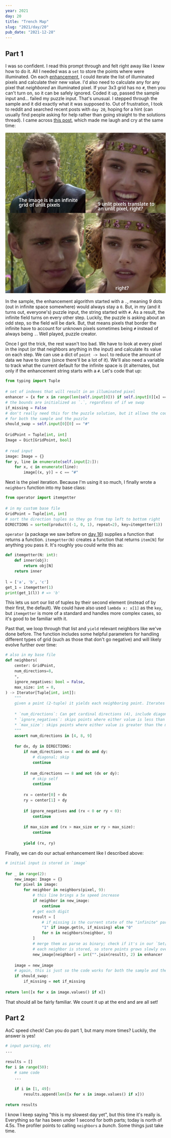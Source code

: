 ```yaml
---
year: 2021
day: 20
title: "Trench Map"
slug: "2021/day/20"
pub_date: "2021-12-28"
---
```


## Part 1

I was so confident. I read this prompt through and felt right away like I knew how to do it. All I needed was a `set` to store the points where were illuminated. On each [enhancement](https://www.youtube.com/watch?v=3uoM5kfZIQ0), I could iterate the list of illuminated pixels and calculate their new value. I'd also need to calculate any for any pixel that _neighbored_ an illuminated pixel. If your 3x3 grid has no `#`, then you can't turn on, so it can be safely ignored. Coded it up, passed the sample input and... failed my puzzle input. That's unusual. I stepped through the sample and it did exactly what it was supposed to. Out of frustration, I took to reddit and searched recent posts with `day 20`, hoping for a hint (can usually find people asking for help rather than going straight to the solutions thread). I came across [this post](https://old.reddit.com/r/adventofcode/comments/rkpdlv/2021_day_20_me_right_now_reading_the_problem/), which made me laugh and cry at the same time:

![](./images//meme.png)

In the sample, the enhancement algorithm started with a `.`, meaning 9 dots (out in infinite space somewhere) would always stay a `0`. But, in my (and it turns out, everyone's) puzzle input, the string started with `#`. As a result, the infinite field turns on every other step. Luckily, the puzzle is asking about an odd step, so the field will be dark. But, that means pixels that border the infinite have to account for unknown pixels sometimes being `#` instead of always being `.`. Well played, puzzle creator.

Once I got the trick, the rest wasn't too bad. We have to look at every pixel in the input (or that neighbors anything in the input) and calculate its value on each step. We can use a dict of `point -> bool` to reduce the amount of data we have to store (since there'll be a lot of it). We'll also need a variable to track what the current default for the infinite space is (it alternates, but only if the enhancement string starts with a `#`. Let's code that up:

```py
from typing import Tuple

# set of indexes that will result in an illuminated pixel
enhancer = {x for x in range(len(self.input[0])) if self.input[0][x] == "#"}
# the bounds are initialized as `.`, regardless of if we swap
if_missing = False
# don't really need this for the puzzle solution, but it allows the code to work
# for both the sample and the puzzle
should_swap = self.input[0][0] == "#"

GridPoint = Tuple[int, int]
Image = Dict[GridPoint, bool]

# read input
image: Image = {}
for y, line in enumerate(self.input[2:]):
    for x, c in enumerate(line):
        image[(x, y)] = c == "#"
```

Next is the pixel iteration. Because I'm using it so much, I finally wrote a `neighbors` function into my base class:

```py
from operator import itemgetter

# in my custom base file
GridPoint = Tuple[int, int]
# sort the direction tuples so they go from top left to bottom right
DIRECTIONS = sorted(product((-1, 0, 1), repeat=2), key=itemgetter(1))
```

`operator` (a package we saw before on [day 16](https://github.com/xavdid/advent-of-code/tree/main/solutions/2021/day_16)) supplies a function that returns a function. `itemgetter(N)` creates a function that returns `item[N]` for anything you pass it. It's roughly you could write this as:

```py
def itemgetter(N: int):
    def inner(obj):
        return obj[N]
    return inner

l = ['a', 'b', 'c']
get_1 = itemgetter(1)
print(get_1(l)) # => 'b'
```

This lets us sort our list of tuples by their second element (instead of by their first, the default). We could have also used `lambda x: x[1]` as the `key`, but `itemgetter` is more of a standard and handles more complex cases, so it's good to be familiar with it.

Past that, we loop through that list and `yield` relevant neighbors like we've done before. The function includes some helpful parameters for handling different types of grid (such as those that don't go negative) and will likely evolve further over time:

```py
# also in my base file
def neighbors(
    center: GridPoint,
    num_directions=8,
    *,
    ignore_negatives: bool = False,
    max_size: int = 0,
) -> Iterator[Tuple[int, int]]:
    """
    given a point (2-tuple) it yields each neighboring point. Iterates from top left to bottom right, skipping any points as described below:

    * `num_directions`: Can get cardinal directions (4), include diagonals (8), or include self (9)
    * `ignore_negatives`: skips points where either value is less than 0
    * `max_size`: skips points where either value is greater than the max grid size. Currently assumes a square grid
    """
    assert num_directions in [4, 8, 9]

    for dx, dy in DIRECTIONS:
        if num_directions == 4 and dx and dy:
            # diagonal; skip
            continue

        if num_directions == 8 and not (dx or dy):
            # skip self
            continue

        rx = center[0] + dx
        ry = center[1] + dy

        if ignore_negatives and (rx < 0 or ry < 0):
            continue

        if max_size and (rx > max_size or ry > max_size):
            continue

        yield (rx, ry)

```

Finally, we can do our actual enhancement like I described above:

```py
# initial input is stored in `image`

for _ in range(2):
    new_image: Image = {}
    for pixel in image:
        for neighbor in neighbors(pixel, 9):
            # this line brings a 5x speed increase
            if neighbor in new_image:
                continue
            # get each digit
            result = [
                # if_missing is the current state of the "infinite" part of the grid
                "1" if image.get(n, if_missing) else "0"
                for n in neighbors(neighbor, 9)
            ]
            # merge them as parse as binary; check if it's in our `Set[int]`
            # each neighbor is stored, so store points grows slowly over time
            new_image[neighbor] = int("".join(result), 2) in enhancer

    image = new_image
    # again, this is just so the code works for both the sample and the puzzle
    if should_swap:
        if_missing = not if_missing

return len([x for x in image.values() if x])
```

That should all be fairly familiar. We count it up at the end and are all set!

## Part 2

AoC speed check! Can you do part 1, but many more times? Luckily, the answer is yes!

```py
# input parsing, etc
...

results = []
for i in range(50):
    # same code
    ...

    if i in [1, 49]:
        results.append(len([x for x in image.values() if x]))

return results
```

I know I keep saying "this is my slowest day yet", but this time it's really is. Everything so far has been under 1 second for both parts; today is north of 4.5s. The profiler points to calling `neighbors` a _bunch_. Some things just take time.
